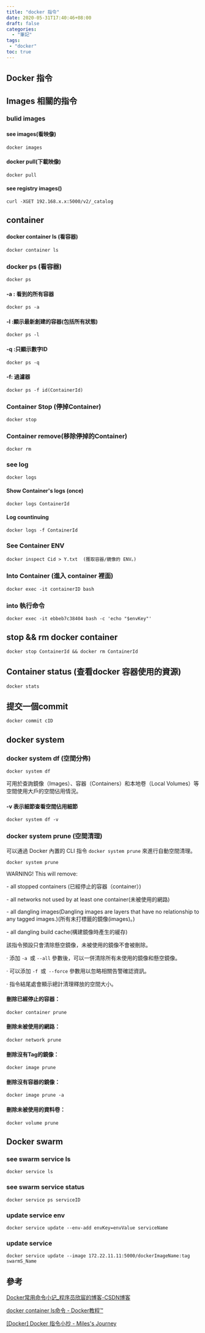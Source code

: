 ```yaml
---
title: "docker 指令"
date: 2020-05-31T17:40:46+08:00
draft: false
categories:
  - "筆記"
tags:
 - "docker"
toc: true
---
```



## Docker 指令

<!--more-->

## Images 相關的指令

### bulid images



#### see images(看映像)

```shell
docker images
```

#### docker pull(下載映像)

```sell
docker pull
```

#### see registry images()

```sell
curl -XGET 192.168.x.x:5000/v2/_catalog
```

## container 

#### docker container ls (看容器) 

```sell
docker container ls
```

###  docker ps (看容器) 

```sell
docker ps
```

#### -a : 看到的所有容器

```sell
docker ps -a 
```

#### -l :顯示最新創建的容器(包括所有狀態)

```sell
docker ps -l
```

#### -q :只顯示數字ID

```sell
docker ps -q 
```

#### -f:  過濾器

```shell
docker ps -f id(ContainerId)
```

### Container Stop (停掉Container)

```sell
docker stop 
```

### Container remove(移除停掉的Container)

```sell
docker rm
```

### see log 

```sell
docker logs
```

#### Show Container's logs (once) 

```sell
docker logs ContainerId
```

#### Log countinuing

```sell
docker logs -f ContainerId
```

### See Container ENV

```sell
docker inspect Cid > Y.txt  (獲取容器/鏡像的 ENV。)
```

### Into Container (進入 container 裡面)

```sell
docker exec -it containerID bash 
```

### into 執行命令

```sell
docker exec -it ebbeb7c38404 bash -c 'echo "$envKey"'
```

## stop && rm docker container

```sell
docker stop ContainerId && docker rm ContainerId
```

## Container status (查看docker 容器使用的資源)

```sell
docker stats  
```

## 提交一個commit

```sell
docker commit cID
```

## docker system

### docker system df (空間分佈)

```sell
docker system df
```

可用於查詢鏡像（Images）、容器（Containers）和本地卷（Local Volumes）等空間使用大戶的空間佔用情況。

#### -v 表示細節查看空間佔用細節

```sell
docker system df -v
```

### docker system prune (空間清理)

可以通過 Docker 內置的 CLI 指令 `docker system prune` 來進行自動空間清理。

```sell
docker system prune
```

WARNING! This will remove:

 \- all stopped containers (已經停止的容器（container）)

 \- all networks not used by at least one container(未被使用的網路)

 \- all dangling images(Dangling images are layers that have no relationship to any tagged images.)(所有未打標籤的鏡像(images)。)

 \- all dangling build cache(構建鏡像時產生的緩存)

該指令預設只會清除懸空鏡像，未被使用的鏡像不會被刪除。

·    添加 `-a `或 `--all` 參數後，可以一併清除所有未使用的鏡像和懸空鏡像。

·    可以添加 `-f `或` --force` 參數用以忽略相關告警確認資訊。

·    指令結尾處會顯示總計清理釋放的空間大小。

#### 刪除已經停止的容器：

```sell
docker container prune
```

#### 刪除未被使用的網路：

```sell
docker network prune
```

#### 刪除沒有Tag的鏡像：

```sell
docker image prune
```

#### 刪除沒有容器的鏡像：

````sell
docker image prune -a
````

#### 刪除未被使用的資料卷：

````sell
docker volume prune
````

## Docker swarm

### see swarm service ls

```sell
docker service ls
```

### see swarm service status

```sell
docker service ps serviceID
```

### update service env

```sell
docker service update --env-add envKey=envValue serviceName
```

### update service

```sell
docker service update --image 172.22.11.11:5000/dockerImageName:tag swarmS_Name
```

  

## 參考


[Docker常用命令小记_程序员欣宸的博客-CSDN博客](https://blog.csdn.net/boling_cavalry/article/details/101145739)

[docker container ls命令 - Docker教程™](https://www.yiibai.com/docker/container_ls.html)

[[Docker] Docker 指令小抄 - Miles's Journey](https://mileslin.github.io/2019/04/Docker-%E6%8C%87%E4%BB%A4%E5%B0%8F%E6%8A%84/)


